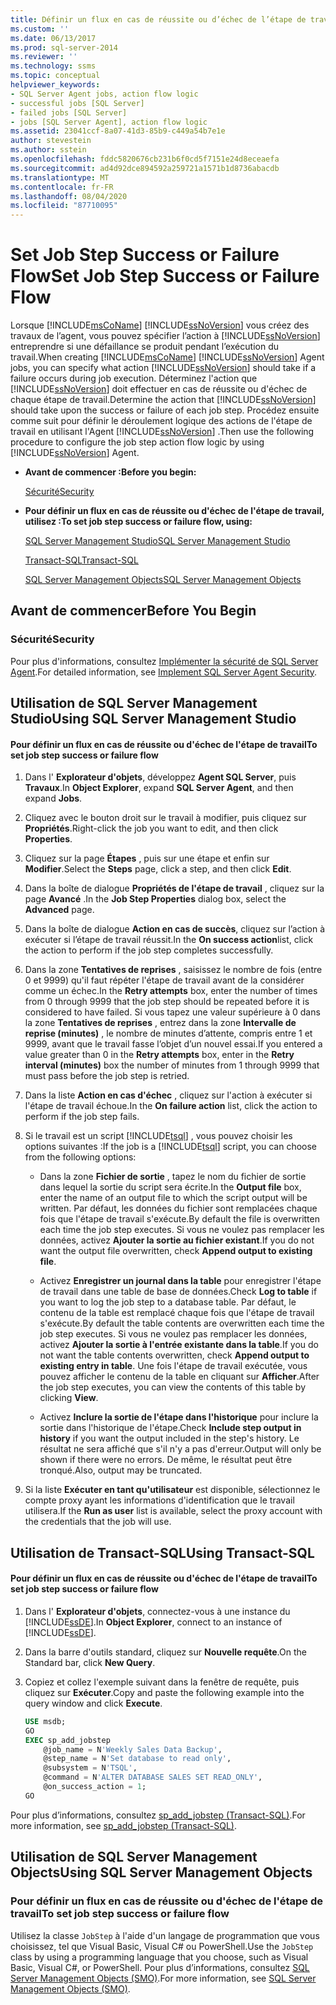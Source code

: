 ```yaml
---
title: Définir un flux en cas de réussite ou d’échec de l’étape de travail | Microsoft Docs
ms.custom: ''
ms.date: 06/13/2017
ms.prod: sql-server-2014
ms.reviewer: ''
ms.technology: ssms
ms.topic: conceptual
helpviewer_keywords:
- SQL Server Agent jobs, action flow logic
- successful jobs [SQL Server]
- failed jobs [SQL Server]
- jobs [SQL Server Agent], action flow logic
ms.assetid: 23041ccf-8a07-41d3-85b9-c449a54b7e1e
author: stevestein
ms.author: sstein
ms.openlocfilehash: fddc5820676cb231b6f0cd5f7151e24d8eceaefa
ms.sourcegitcommit: ad4d92dce894592a259721a1571b1d8736abacdb
ms.translationtype: MT
ms.contentlocale: fr-FR
ms.lasthandoff: 08/04/2020
ms.locfileid: "87710095"
---
```

# <a name="set-job-step-success-or-failure-flow"></a><span data-ttu-id="55f86-102">Set Job Step Success or Failure Flow</span><span class="sxs-lookup"><span data-stu-id="55f86-102">Set Job Step Success or Failure Flow</span></span>
  <span data-ttu-id="55f86-103">Lorsque [!INCLUDE[msCoName](../../includes/msconame-md.md)] [!INCLUDE[ssNoVersion](../../includes/ssnoversion-md.md)] vous créez des travaux de l’agent, vous pouvez spécifier l’action à [!INCLUDE[ssNoVersion](../../includes/ssnoversion-md.md)] entreprendre si une défaillance se produit pendant l’exécution du travail.</span><span class="sxs-lookup"><span data-stu-id="55f86-103">When creating [!INCLUDE[msCoName](../../includes/msconame-md.md)] [!INCLUDE[ssNoVersion](../../includes/ssnoversion-md.md)] Agent jobs, you can specify what action [!INCLUDE[ssNoVersion](../../includes/ssnoversion-md.md)] should take if a failure occurs during job execution.</span></span> <span data-ttu-id="55f86-104">Déterminez l'action que [!INCLUDE[ssNoVersion](../../includes/ssnoversion-md.md)] doit effectuer en cas de réussite ou d'échec de chaque étape de travail.</span><span class="sxs-lookup"><span data-stu-id="55f86-104">Determine the action that [!INCLUDE[ssNoVersion](../../includes/ssnoversion-md.md)] should take upon the success or failure of each job step.</span></span> <span data-ttu-id="55f86-105">Procédez ensuite comme suit pour définir le déroulement logique des actions de l'étape de travail en utilisant l'Agent [!INCLUDE[ssNoVersion](../../includes/ssnoversion-md.md)] .</span><span class="sxs-lookup"><span data-stu-id="55f86-105">Then use the following procedure to configure the job step action flow logic by using [!INCLUDE[ssNoVersion](../../includes/ssnoversion-md.md)] Agent.</span></span>  
  
-   <span data-ttu-id="55f86-106">**Avant de commencer :**</span><span class="sxs-lookup"><span data-stu-id="55f86-106">**Before you begin:**</span></span>  
  
     [<span data-ttu-id="55f86-107">Sécurité</span><span class="sxs-lookup"><span data-stu-id="55f86-107">Security</span></span>](#Security)  
  
-   <span data-ttu-id="55f86-108">**Pour définir un flux en cas de réussite ou d'échec de l'étape de travail, utilisez :**</span><span class="sxs-lookup"><span data-stu-id="55f86-108">**To set job step success or failure flow, using:**</span></span>  
  
     [<span data-ttu-id="55f86-109">SQL Server Management Studio</span><span class="sxs-lookup"><span data-stu-id="55f86-109">SQL Server Management Studio</span></span>](#SSMS)  
  
     [<span data-ttu-id="55f86-110">Transact-SQL</span><span class="sxs-lookup"><span data-stu-id="55f86-110">Transact-SQL</span></span>](#TSQL)  
  
     [<span data-ttu-id="55f86-111">SQL Server Management Objects</span><span class="sxs-lookup"><span data-stu-id="55f86-111">SQL Server Management Objects</span></span>](#SMO)  
  
## <a name="before-you-begin"></a><span data-ttu-id="55f86-112">Avant de commencer</span><span class="sxs-lookup"><span data-stu-id="55f86-112">Before You Begin</span></span>  
  
###  <a name="security"></a><a name="Security"></a> <span data-ttu-id="55f86-113">Sécurité</span><span class="sxs-lookup"><span data-stu-id="55f86-113">Security</span></span>  
 <span data-ttu-id="55f86-114">Pour plus d'informations, consultez [Implémenter la sécurité de SQL Server Agent](implement-sql-server-agent-security.md).</span><span class="sxs-lookup"><span data-stu-id="55f86-114">For detailed information, see [Implement SQL Server Agent Security](implement-sql-server-agent-security.md).</span></span>  
  
##  <a name="using-sql-server-management-studio"></a><a name="SSMS"></a> <span data-ttu-id="55f86-115">Utilisation de SQL Server Management Studio</span><span class="sxs-lookup"><span data-stu-id="55f86-115">Using SQL Server Management Studio</span></span>  
  
#### <a name="to-set-job-step-success-or-failure-flow"></a><span data-ttu-id="55f86-116">Pour définir un flux en cas de réussite ou d'échec de l'étape de travail</span><span class="sxs-lookup"><span data-stu-id="55f86-116">To set job step success or failure flow</span></span>  
  
1.  <span data-ttu-id="55f86-117">Dans l' **Explorateur d'objets**, développez **Agent SQL Server**, puis **Travaux**.</span><span class="sxs-lookup"><span data-stu-id="55f86-117">In **Object Explorer**, expand **SQL Server Agent**, and then expand **Jobs**.</span></span>  
  
2.  <span data-ttu-id="55f86-118">Cliquez avec le bouton droit sur le travail à modifier, puis cliquez sur **Propriétés**.</span><span class="sxs-lookup"><span data-stu-id="55f86-118">Right-click the job you want to edit, and then click **Properties**.</span></span>  
  
3.  <span data-ttu-id="55f86-119">Cliquez sur la page **Étapes** , puis sur une étape et enfin sur **Modifier**.</span><span class="sxs-lookup"><span data-stu-id="55f86-119">Select the **Steps** page, click a step, and then click **Edit**.</span></span>  
  
4.  <span data-ttu-id="55f86-120">Dans la boîte de dialogue **Propriétés de l'étape de travail** , cliquez sur la page **Avancé** .</span><span class="sxs-lookup"><span data-stu-id="55f86-120">In the **Job Step Properties** dialog box, select the **Advanced** page.</span></span>  
  
5.  <span data-ttu-id="55f86-121">Dans la boîte de dialogue **Action en cas de succès**, cliquez sur l’action à exécuter si l’étape de travail réussit.</span><span class="sxs-lookup"><span data-stu-id="55f86-121">In the **On success action**list, click the action to perform if the job step completes successfully.</span></span>  
  
6.  <span data-ttu-id="55f86-122">Dans la zone **Tentatives de reprises** , saisissez le nombre de fois (entre 0 et 9999) qu'il faut répéter l'étape de travail avant de la considérer comme un échec.</span><span class="sxs-lookup"><span data-stu-id="55f86-122">In the **Retry attempts** box, enter the number of times from 0 through 9999 that the job step should be repeated before it is considered to have failed.</span></span> <span data-ttu-id="55f86-123">Si vous tapez une valeur supérieure à 0 dans la zone **Tentatives de reprises** , entrez dans la zone **Intervalle de reprise (minutes)** , le nombre de minutes d’attente, compris entre 1 et 9999, avant que le travail fasse l’objet d’un nouvel essai.</span><span class="sxs-lookup"><span data-stu-id="55f86-123">If you entered a value greater than 0 in the **Retry attempts** box, enter in the **Retry interval (minutes)** box the number of minutes from 1 through 9999 that must pass before the job step is retried.</span></span>  
  
7.  <span data-ttu-id="55f86-124">Dans la liste **Action en cas d'échec** , cliquez sur l'action à exécuter si l'étape de travail échoue.</span><span class="sxs-lookup"><span data-stu-id="55f86-124">In the **On failure action** list, click the action to perform if the job step fails.</span></span>  
  
8.  <span data-ttu-id="55f86-125">Si le travail est un script [!INCLUDE[tsql](../../includes/tsql-md.md)] , vous pouvez choisir les options suivantes :</span><span class="sxs-lookup"><span data-stu-id="55f86-125">If the job is a [!INCLUDE[tsql](../../includes/tsql-md.md)] script, you can choose from the following options:</span></span>  
  
    -   <span data-ttu-id="55f86-126">Dans la zone **Fichier de sortie** , tapez le nom du fichier de sortie dans lequel la sortie du script sera écrite.</span><span class="sxs-lookup"><span data-stu-id="55f86-126">In the **Output file** box, enter the name of an output file to which the script output will be written.</span></span> <span data-ttu-id="55f86-127">Par défaut, les données du fichier sont remplacées chaque fois que l'étape de travail s'exécute.</span><span class="sxs-lookup"><span data-stu-id="55f86-127">By default the file is overwritten each time the job step executes.</span></span> <span data-ttu-id="55f86-128">Si vous ne voulez pas remplacer les données, activez **Ajouter la sortie au fichier existant**.</span><span class="sxs-lookup"><span data-stu-id="55f86-128">If you do not want the output file overwritten, check **Append output to existing file**.</span></span>  
  
    -   <span data-ttu-id="55f86-129">Activez **Enregistrer un journal dans la table** pour enregistrer l'étape de travail dans une table de base de données.</span><span class="sxs-lookup"><span data-stu-id="55f86-129">Check **Log to table** if you want to log the job step to a database table.</span></span> <span data-ttu-id="55f86-130">Par défaut, le contenu de la table est remplacé chaque fois que l'étape de travail s'exécute.</span><span class="sxs-lookup"><span data-stu-id="55f86-130">By default the table contents are overwritten each time the job step executes.</span></span> <span data-ttu-id="55f86-131">Si vous ne voulez pas remplacer les données, activez **Ajouter la sortie à l'entrée existante dans la table**.</span><span class="sxs-lookup"><span data-stu-id="55f86-131">If you do not want the table contents overwritten, check **Append output to existing entry in table**.</span></span> <span data-ttu-id="55f86-132">Une fois l'étape de travail exécutée, vous pouvez afficher le contenu de la table en cliquant sur **Afficher**.</span><span class="sxs-lookup"><span data-stu-id="55f86-132">After the job step executes, you can view the contents of this table by clicking **View**.</span></span>  
  
    -   <span data-ttu-id="55f86-133">Activez **Inclure la sortie de l'étape dans l'historique** pour inclure la sortie dans l'historique de l'étape.</span><span class="sxs-lookup"><span data-stu-id="55f86-133">Check **Include step output in history** if you want the output included in the step's history.</span></span> <span data-ttu-id="55f86-134">Le résultat ne sera affiché que s'il n'y a pas d'erreur.</span><span class="sxs-lookup"><span data-stu-id="55f86-134">Output will only be shown if there were no errors.</span></span> <span data-ttu-id="55f86-135">De même, le résultat peut être tronqué.</span><span class="sxs-lookup"><span data-stu-id="55f86-135">Also, output may be truncated.</span></span>  
  
9. <span data-ttu-id="55f86-136">Si la liste **Exécuter en tant qu'utilisateur** est disponible, sélectionnez le compte proxy ayant les informations d'identification que le travail utilisera.</span><span class="sxs-lookup"><span data-stu-id="55f86-136">If the **Run as user** list is available, select the proxy account with the credentials that the job will use.</span></span>  
  
##  <a name="using-transact-sql"></a><a name="TSQL"></a> <span data-ttu-id="55f86-137">Utilisation de Transact-SQL</span><span class="sxs-lookup"><span data-stu-id="55f86-137">Using Transact-SQL</span></span>  
  
#### <a name="to-set-job-step-success-or-failure-flow"></a><span data-ttu-id="55f86-138">Pour définir un flux en cas de réussite ou d'échec de l'étape de travail</span><span class="sxs-lookup"><span data-stu-id="55f86-138">To set job step success or failure flow</span></span>  
  
1.  <span data-ttu-id="55f86-139">Dans l' **Explorateur d'objets**, connectez-vous à une instance du [!INCLUDE[ssDE](../../includes/ssde-md.md)].</span><span class="sxs-lookup"><span data-stu-id="55f86-139">In **Object Explorer**, connect to an instance of [!INCLUDE[ssDE](../../includes/ssde-md.md)].</span></span>  
  
2.  <span data-ttu-id="55f86-140">Dans la barre d'outils standard, cliquez sur **Nouvelle requête**.</span><span class="sxs-lookup"><span data-stu-id="55f86-140">On the Standard bar, click **New Query**.</span></span>  
  
3.  <span data-ttu-id="55f86-141">Copiez et collez l'exemple suivant dans la fenêtre de requête, puis cliquez sur **Exécuter**.</span><span class="sxs-lookup"><span data-stu-id="55f86-141">Copy and paste the following example into the query window and click **Execute**.</span></span>  
  
    ```sql
    USE msdb;  
    GO  
    EXEC sp_add_jobstep  
        @job_name = N'Weekly Sales Data Backup',  
        @step_name = N'Set database to read only',  
        @subsystem = N'TSQL',  
        @command = N'ALTER DATABASE SALES SET READ_ONLY',   
        @on_success_action = 1;  
    GO  
    ```  
  
 <span data-ttu-id="55f86-142">Pour plus d’informations, consultez [sp_add_jobstep &#40;Transact-SQL&#41;](/sql/relational-databases/system-stored-procedures/sp-add-jobstep-transact-sql).</span><span class="sxs-lookup"><span data-stu-id="55f86-142">For more information, see [sp_add_jobstep &#40;Transact-SQL&#41;](/sql/relational-databases/system-stored-procedures/sp-add-jobstep-transact-sql).</span></span>  
  
##  <a name="using-sql-server-management-objects"></a><a name="SMO"></a><span data-ttu-id="55f86-143">Utilisation de SQL Server Management Objects</span><span class="sxs-lookup"><span data-stu-id="55f86-143">Using SQL Server Management Objects</span></span>  

### <a name="to-set-job-step-success-or-failure-flow"></a><span data-ttu-id="55f86-144">Pour définir un flux en cas de réussite ou d'échec de l'étape de travail</span><span class="sxs-lookup"><span data-stu-id="55f86-144">To set job step success or failure flow</span></span>
  
 <span data-ttu-id="55f86-145">Utilisez la classe `JobStep` à l'aide d'un langage de programmation que vous choisissez, tel que Visual Basic, Visual C# ou PowerShell.</span><span class="sxs-lookup"><span data-stu-id="55f86-145">Use the `JobStep` class by using a programming language that you choose, such as Visual Basic, Visual C#, or PowerShell.</span></span> <span data-ttu-id="55f86-146">Pour plus d’informations, consultez [SQL Server Management Objects (SMO)](https://msdn.microsoft.com/library/ms162169.aspx).</span><span class="sxs-lookup"><span data-stu-id="55f86-146">For more information, see [SQL Server Management Objects (SMO)](https://msdn.microsoft.com/library/ms162169.aspx).</span></span>  
